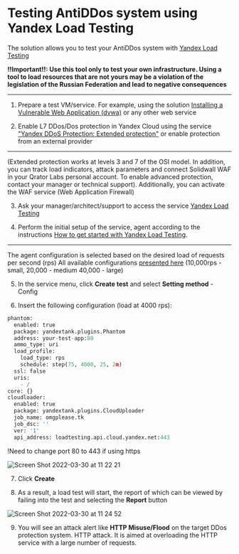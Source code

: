 # Testing AntiDDos system using Yandex Load Testing
The solution allows you to test your AntiDDos system with [Yandex Load Testing](https://cloud.yandex.ru/docs/load-testing/)

**!!Important!!: Use this tool only to test your own infrastructure. Using a tool to load resources that are not yours may be a violation of the legislation of the Russian Federation and lead to negative consequences**

---

1) Prepare a test VM/service. For example, using the solution [Installing a Vulnerable Web Application (dvwa)](https://github.com/yandex-cloud/yc-solution-library-for-security/tree/master/vuln-mgmt/vulnerable-web-app-waf-test) or any other web service

2) Enable L7 DDos/Dos protection in Yandex Cloud using the service ["Yandex DDoS Protection: Extended protection"](https://cloud.yandex.ru/docs/vpc/ddos-protection/#advanced-protection) or enable protection from an external provider
---
(Extended protection works at levels 3 and 7 of the OSI model. In addition, you can track load indicators, attack parameters and connect Solidwall WAF in your Qrator Labs personal account. To enable advanced protection, contact your manager or technical support). Additionally, you can activate the WAF service (Web Application Firewall)

3) Ask your manager/architect/support to access the service [Yandex Load Testing](https://cloud.yandex.ru/docs/load-testing/)

4) Perform the initial setup of the service, agent according to the instructions [How to get started with Yandex Load Testing](https://cloud.yandex.ru/docs/load-testing/quickstart). 
--- 
The agent configuration is selected based on the desired load of requests per second (rps)
All available configurations [presented here](https://cloud.yandex.ru/docs/load-testing/concepts/agent) (10,000rps - small, 20,000 - medium 40,000 - large)

5) In the service menu, click **Create test** and select **Setting method** - Config

6) Insert the following configuration (load at 4000 rps):
```Python
phantom:
  enabled: true
  package: yandextank.plugins.Phantom
  address: your-test-app:80
  ammo_type: uri
  load_profile:
    load_type: rps
    schedule: step(75, 4000, 25, 2m)
  ssl: false
  uris:
    - /
core: {}
cloudloader:
  enabled: true
  package: yandextank.plugins.CloudUploader
  job_name: omgplease.tk
  job_dsc: ''
  ver: '1'
  api_address: loadtesting.api.cloud.yandex.net:443
```
!Need to change port 80 to 443 if using https

![Screen Shot 2022-03-30 at 11 22 21](https://user-images.githubusercontent.com/85429798/160808020-2c9378f2-d5b6-40d0-abae-d6fab197b272.png)

7) Click **Create**

8) As a result, a load test will start, the report of which can be viewed by failing into the test and selecting the **Report** button

![Screen Shot 2022-03-30 at 11 24 52](https://user-images.githubusercontent.com/85429798/160808048-c5e0306e-01c9-47fc-b1da-f66c1dc3d33a.png)

9) You will see an attack alert like **HTTP Misuse/Flood** on the target DDos protection system. HTTP attack. It is aimed at overloading the HTTP service with a large number of requests.




